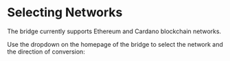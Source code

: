 # Selecting Networks

The bridge currently supports Ethereum and Cardano blockchain networks. 

Use the dropdown on the homepage of the bridge to select the network and the direction of conversion:

<ImageViewer src="/assets/images/products/Bridge/selecting-networks.webp" alt="SelectingNetworks"/>
